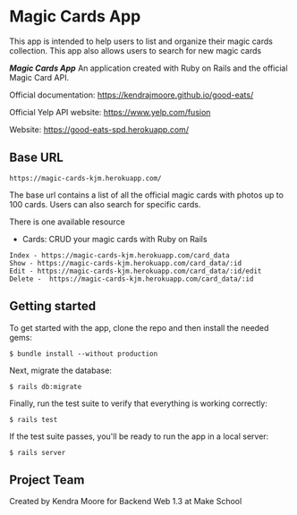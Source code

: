 # Magic Cards App

This app is intended to help users to list and organize their magic cards collection. This
app also allows users to search for new magic cards

**_Magic Cards App_**  An application created with Ruby on Rails and the official Magic Card API.

Official documentation: https://kendrajmoore.github.io/good-eats/

Official Yelp API website: https://www.yelp.com/fusion

Website: https://good-eats-spd.herokuapp.com/

## Base URL

```
https://magic-cards-kjm.herokuapp.com/
```

The base url contains a list of all the official magic cards with photos up to 100 cards. Users
can also search for specific cards.

There is one available resource

-   Cards: CRUD your magic cards with Ruby on Rails

```
Index - https://magic-cards-kjm.herokuapp.com/card_data
Show - https://magic-cards-kjm.herokuapp.com/card_data/:id
Edit - https://magic-cards-kjm.herokuapp.com/card_data/:id/edit
Delete -  https://magic-cards-kjm.herokuapp.com/card_data/:id
```

## Getting started

To get started with the app, clone the repo and then install the needed gems:

```
$ bundle install --without production
```

Next, migrate the database:

```
$ rails db:migrate
```

Finally, run the test suite to verify that everything is working correctly:

```
$ rails test
```

If the test suite passes, you'll be ready to run the app in a local server:

```
$ rails server
```

## Project Team


Created by Kendra Moore for Backend Web 1.3 at Make School
